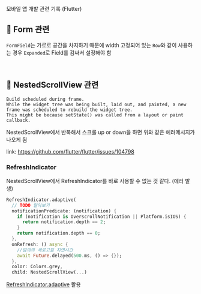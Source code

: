 모바일 앱 개발 관련 기록
(Flutter)

## 📌 Form 관련

`FormField`는 가로로 공간을 차지하기 때문에 width 고정되어 있는 `Row`와 같이 사용하는 경우 `Expanded`로 Field를 감싸서 설정해야 함 

<br>

## 📌 NestedScrollView 관련
```
Build scheduled during frame.
While the widget tree was being built, laid out, and painted, a new frame was scheduled to rebuild the widget tree.
This might be because setState() was called from a layout or paint callback.
```
NestedScrollView에서 반복해서 스크롤 up or down을 하면 위와 같은 에러메시지가 나오게 됨

link: https://github.com/flutter/flutter/issues/104798

### RefreshIndicator

NestedScrollView에서 RefreshIndicator를 바로 사용할 수 없는 것 같다. (에러 발생)  

```dart
RefreshIndicator.adaptive(
  // TODO 알아보기             
  notificationPredicate: (notification) {
    if (notification is OverscrollNotification || Platform.isIOS) {
      return notification.depth == 2;
    }
    return notification.depth == 0;
  },
  onRefresh: () async {
    //임의의 새로고침 지연시간
    await Future.delayed(500.ms, () => {});
  },
  color: Colors.grey,
  child: NestedScrollView(...)
```
[RefreshIndicator.adaptive](https://api.flutter.dev/flutter/material/RefreshIndicator/RefreshIndicator.adaptive.html) 활용